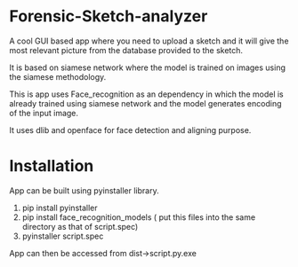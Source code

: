 # Forensic-Sketch-analyzer
A cool GUI based app where you need to upload a sketch and it will give the most relevant picture from the database provided to the sketch.

It is based on siamese network where the model is trained on images using the siamese methodology.

This is app uses Face_recognition as an dependency in which the model is already trained using siamese network and the model generates encoding of the input image.

It uses dlib and openface for face detection and aligning purpose.

# Installation 
App can be built using pyinstaller library.

1. pip install pyinstaller
2. pip install face_recognition_models ( put this files into the same directory as that of script.spec)
3. pyinstaller script.spec

App can then be accessed from dist->script.py.exe



